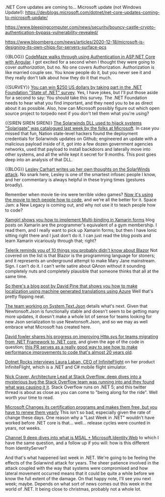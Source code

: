.NET Core updates are coming to... Microsoft update (not Windows Update!): https://devblogs.microsoft.com/dotnet/net-core-updates-coming-to-microsoft-update/

https://www.bleepingcomputer.com/news/security/bouncy-castle-crypto-authentication-bypass-vulnerability-revealed/

https://www.bloomberg.com/news/articles/2020-12-18/microsoft-is-designing-its-own-chips-for-servers-surface-pcs

{{BLOG}} [CodeMaze walks through using Authentication in ASP.NET Core with Angular](https://code-maze.com/angular-authentication-aspnet-identity/).  I got excited for a second when I thought they were going to cover *authorization*, but no. No one covers Authorization.  Authorization is like married couple sex. You know people do it, but you never see it and they really don't talk about how they do it that much.

{{SURVEY}} [You can win $250 US dollars by taking part in the .NET Foundation "State of .NET" survey](https://dotnetfoundation.org/about/survey). Yes, I have jokes, but I'll put those aside for a second to say: You should take this survey.  The .NET Foundation needs to hear what you find important, and they need you to be as direct about it as possible.  Also, how can Microsoft possibly figure out which open source project to torpedo next if you don't tell them what you're using?

{{SIREN SIREN SIREN}}  [The Solarwinds DLL used to hijack systems "Solarigate" was catalogued last week by the folks at Microsoft](https://www.microsoft.com/security/blog/2020/12/18/analyzing-solorigate-the-compromised-dll-file-that-started-a-sophisticated-cyberattack-and-how-microsoft-defender-helps-protect/).  In case you missed that fun, Nation state-level hackers found the deployment credentials for Solarwinds updates on Github; engineered an update with a malicious payload inside of it, got into a few dozen government agencies networks, used that payload to install backdoors and laterally move into other systems, and all the while kept it secret for 9 months.   This post goes deep into an analysis of that DLL.


{{BLOG}} [Lesley Carhart writes up her own thoughts on the SolarWinds attack](https://tisiphone.net/2020/12/13/uh-oh-orion/). No snark here, Lesley is one of the smartest infosec people I know, and her commentary is always helpful in these trying times (gestures broadly).

Remember when movie tie-ins were terrible video games? [Now it's using the movie to tech people how to code](https://blogs.microsoft.com/blog/2020/12/14/microsoft-teams-up-with-warner-bros-lebron-james-and-bugs-bunny-to-empower-a-new-generation-of-developers/), and we're all the better for it.  Space Jam: a New Legacy is coming out, and why not use it to teach people how to code?  

[Xamgirl shows you how to implement Multi-binding in Xamarin forms](https://xamgirl.com/understanding-multi-binding-in-xamarin-forms/) blog posts on Xamarin are the programmer's equivalent of a gym membership. I read them, and I really want to pick up Xamarin forms; but then I have Ionic sitting right there and I just don't do it.   I can just read the blog posts and learn Xamarin vicariously through that; right?

[Telerik reminds you of 10 things you probably didn't know about Blazor](https://www.telerik.com/blogs/10-blazor-features-you-probably-didnt-know) Not covered on the list is that Blazor is the programming language for stoners; and it represents an underground attempt to make Mary Jane mainstream. Sign.  I can't do it.  I can't write satire about QAnon without it sounding completely nuts and completely plausible that someone thinks that all at the same time.

[So there's a blog post by David Pine that shows you how to make localization using machine generated translations using Azure](https://devblogs.microsoft.com/dotnet/localize-net-applications-with-machine-translation/) Well that's pretty flipping neat.

[The team working on System.Text.Json](https://devblogs.microsoft.com/dotnet/whats-next-for-system-text-json/) details what's next.  Given that Newtonsoft.Json is functionally stable and doesn't seem to be getting many more updates, it doesn't make a whole lot of sense for teams looking for new Json serialization to use Newtonsoft.Json, and so we may as well embrace what Microsoft has created here.  

[David fowler shares his progress on improving Http.sys for teams migrating from .NET Framework to .NET core](https://twitter.com/davidfowl/status/1336310346383060993?s=20), and given the age of the code in question; [this PR serves as a really good way to see how to make performance improvements to code that's almost 20 years old](https://github.com/dotnet/aspnetcore/issues/22022).

[Dotnet Rocks interviews Laura Laban, CEO of InfiniteFlight](https://twitter.com/richcampbell/status/1339646994575441924) on her product InfiniteFlight, which is a .NET and C# mobile flight simulator.

[Nick Craver, Architecture Lead at Stack Overflow, deep dives into a mysterious bug the Stack Overflow team was running into and they found what was causing it it](https://twitter.com/Nick_Craver/status/1339700970603855876). Stack Overflow runs on .NET 5; and this twitter thread is about as close as you can come to "being along for the ride". Well worth your time to read.

[Microsoft Changes its certification programs and makes them free, but you have to renew them yearly](https://www.theregister.com/2020/12/17/microsoft_certification/)  This isn't so bad, especially given the rate of change these days.  One reason why a "Last Week in .NET" wouldn't have worked before .NET core is that... well... release cycles were counted in years, not weeks.

[Channel 9 deep dives into what is MSAL + Microsoft.Identity.Web](https://channel9.msdn.com/Shows/On-NET/What-is-MSAL--MicrosoftIdentityWeb) to which I have the same question, and a follow up if you will:  how is this different from IdentityServer?

And that's what happened last week in .NET.  We're going to be feeling the effects of the Solarwind attack for years.  The sheer patience involved in the attack coupled with the way that systems were compromised and how lateral movement occurred means that it could be quite a while before we know the full extent of the damage.  On that happy note, I'll see you next week; maybe. Depends on what sort of news comes out this week in the world of .NET.  It being close to christmas, probably not a whole lot.
